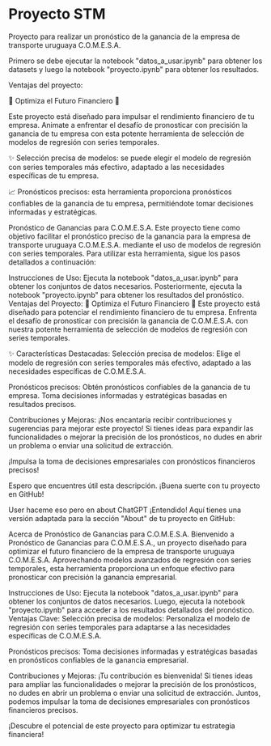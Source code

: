 # Proyecto STM
Proyecto para realizar un pronóstico de la ganancia de la empresa de transporte uruguaya C.O.M.E.S.A. 

Primero se debe ejecutar la notebook "datos_a_usar.ipynb" para obtener los datasets y luego la notebook "proyecto.ipynb" para obtener los resultados.

Ventajas del proyecto: 

🚀 Optimiza el Futuro Financiero 🚀

Este proyecto está diseñado para impulsar el rendimiento financiero de tu empresa. Animate a enfrentar el desafío de pronosticar con precisión la ganancia de tu empresa con esta potente herramienta de selección de modelos de regresión con series temporales.

✨ Selección precisa de modelos: se puede elegir el modelo de regresión con series temporales más efectivo, adaptado a las necesidades específicas de tu empresa.

📈 Pronósticos precisos: esta herramienta proporciona pronósticos confiables de la ganancia de tu empresa, permitiéndote tomar decisiones informadas y estratégicas.


Pronóstico de Ganancias para C.O.M.E.S.A.
Este proyecto tiene como objetivo facilitar el pronóstico preciso de la ganancia para la empresa de transporte uruguaya C.O.M.E.S.A. mediante el uso de modelos de regresión con series temporales. Para utilizar esta herramienta, sigue los pasos detallados a continuación:

Instrucciones de Uso:
Ejecuta la notebook "datos_a_usar.ipynb" para obtener los conjuntos de datos necesarios.
Posteriormente, ejecuta la notebook "proyecto.ipynb" para obtener los resultados del pronóstico.
Ventajas del Proyecto:
🚀 Optimiza el Futuro Financiero 🚀
Este proyecto está diseñado para potenciar el rendimiento financiero de tu empresa. Enfrenta el desafío de pronosticar con precisión la ganancia de C.O.M.E.S.A. con nuestra potente herramienta de selección de modelos de regresión con series temporales.

✨ Características Destacadas:
Selección precisa de modelos: Elige el modelo de regresión con series temporales más efectivo, adaptado a las necesidades específicas de C.O.M.E.S.A.

Pronósticos precisos: Obtén pronósticos confiables de la ganancia de tu empresa. Toma decisiones informadas y estratégicas basadas en resultados precisos.

Contribuciones y Mejoras:
¡Nos encantaría recibir contribuciones y sugerencias para mejorar este proyecto! Si tienes ideas para expandir las funcionalidades o mejorar la precisión de los pronósticos, no dudes en abrir un problema o enviar una solicitud de extracción.

¡Impulsa la toma de decisiones empresariales con pronósticos financieros precisos!

Espero que encuentres útil esta descripción. ¡Buena suerte con tu proyecto en GitHub!

User
haceme eso pero en about
ChatGPT
¡Entendido! Aquí tienes una versión adaptada para la sección "About" de tu proyecto en GitHub:

Acerca de Pronóstico de Ganancias para C.O.M.E.S.A.
Bienvenido a Pronóstico de Ganancias para C.O.M.E.S.A., un proyecto diseñado para optimizar el futuro financiero de la empresa de transporte uruguaya C.O.M.E.S.A. Aprovechando modelos avanzados de regresión con series temporales, esta herramienta proporciona un enfoque efectivo para pronosticar con precisión la ganancia empresarial.

Instrucciones de Uso:
Ejecuta la notebook "datos_a_usar.ipynb" para obtener los conjuntos de datos necesarios.
Luego, ejecuta la notebook "proyecto.ipynb" para acceder a los resultados detallados del pronóstico.
Ventajas Clave:
Selección precisa de modelos: Personaliza el modelo de regresión con series temporales para adaptarse a las necesidades específicas de C.O.M.E.S.A.

Pronósticos precisos: Toma decisiones informadas y estratégicas basadas en pronósticos confiables de la ganancia empresarial.

Contribuciones y Mejoras:
¡Tu contribución es bienvenida! Si tienes ideas para ampliar las funcionalidades o mejorar la precisión de los pronósticos, no dudes en abrir un problema o enviar una solicitud de extracción. Juntos, podemos impulsar la toma de decisiones empresariales con pronósticos financieros precisos.

¡Descubre el potencial de este proyecto para optimizar tu estrategia financiera!
